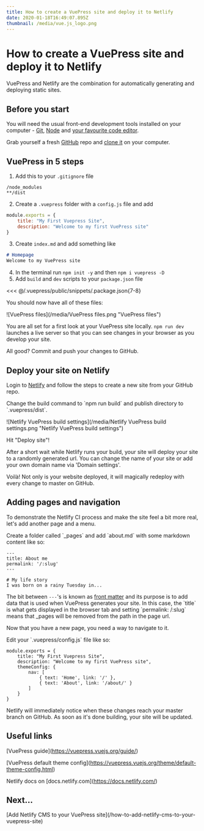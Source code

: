 ```yaml
---
title: How to create a VuePress site and deploy it to Netlify
date: 2020-01-18T16:49:07.895Z
thumbnail: /media/vue.js_logo.png
---
```

# How to create a VuePress site and deploy it to Netlify

VuePress and Netlify are the combination for automatically generating and deploying static sites.

## Before you start

You will need the usual front-end development tools installed on your computer - [Git](https://git-scm.com/), [Node](https://nodejs.org/) and [your favourite code editor](https://code.visualstudio.com/).

Grab yourself a fresh [GitHub](https://github.com/) repo and [clone it](https://help.github.com/en/github/creating-cloning-and-archiving-repositories/cloning-a-repository) on your computer.

## VuePress in 5 steps

1. Add this to your `.gitignore` file

```
/node_modules
**/dist
```

2. Create a `.vuepress` folder with a `config.js` file and add

```js
module.exports = {
    title: "My First Vuepress Site", 
    description: "Welcome to my first VuePress site"
}
```

3. Create `index.md` and add something like

```md
# Homepage
Welcome to my VuePress site
```

4. In the terminal run `npm init -y` and then `npm i vuepress -D`
5. Add `build` and `dev` scripts to your `package.json` file

<<< @/.vuepress/public/snippets/.package.json{7-8}

You should now have all of these files:

![VuePress files](/media/VuePress files.png "VuePress files")

You are all set for a first look at your VuePress site locally.  `npm run dev` launches a live server so that you can see changes in your browser as you develop your site.

All good? Commit and push your changes to GitHub.

## Deploy your site on Netlify

Login to [Netlify](https://app.netlify.com/) and follow the steps to create a new site from your GitHub repo.

Change the build command to \`npm run build\` and publish directory to \`.vuepress/dist\`.

![Netlify VuePress build settings](/media/Netlify VuePress build settings.png "Netlify VuePress build settings")

Hit "Deploy site"!

After a short wait while Netlify runs your build, your site will deploy your site to a randomly generated url. You can change the name of your site or add your own domain name via 'Domain settings'.

Voilà! Not only is your website deployed, it will magically redeploy with every change to master on GitHub.

## Adding pages and navigation

To demonstrate the Netlify CI process and make the site feel a bit more real, let's add another page and a menu.

Create a folder called \`_pages\` and add \`about.md\` with some markdown content like so:

```
---
title: About me
permalink: '/:slug'
---

# My life story
I was born on a rainy Tuesday in...
```

The bit between `---`'s is known as [front matter](https://vuepress.vuejs.org/guide/frontmatter.html) and its purpose is to add data that is used when VuePress generates your site. In this case, the \`title\` is what gets displayed in the browser tab and setting \`permalink: /:slug\` means that _pages will be removed from the path in the page url.

Now that you have a new page, you need a way to navigate to it.

Edit your \`.vuepress/config.js\` file like so:

```js{4-9}
module.exports = {
    title: "My First Vuepress Site", 
    description: "Welcome to my first VuePress site",
    themeConfig: {
        nav: [
            { text: 'Home', link: '/' },
            { text: 'About', link: '/about/' }
        ]
    }
}
```

Netlify will immediately notice when these changes reach your master branch on GitHub. As soon as it's done building, your site will be updated.

## Useful links

\[VuePress guide](<https://vuepress.vuejs.org/guide/>)

\[VuePress default theme config](<https://vuepress.vuejs.org/theme/default-theme-config.html>)

Netlify docs on \[docs.netlify.com](<https://docs.netlify.com/>)

## Next...

\[Add Netlify CMS to your VuePress site](/how-to-add-netlify-cms-to-your-vuepress-site)
